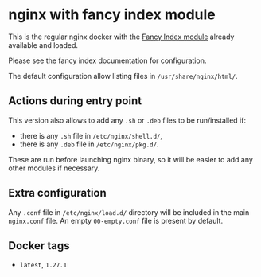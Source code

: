 nginx with fancy index module
=============================


This is the regular nginx docker with the [Fancy Index module](https://www.nginx.com/resources/wiki/modules/fancy_index/) already available and loaded.

Please see the fancy index documentation for configuration.

The default configuration allow listing files in `/usr/share/nginx/html/`.

Actions during entry point
--------------------------

This version also allows to add any `.sh` or `.deb` files to be run/installed if:
* there is any `.sh` file in `/etc/nginx/shell.d/`,
* there is any `.deb` file in `/etc/nginx/pkg.d/`.

These are run before launching nginx binary, so it will be easier to add any other modules if necessary.

Extra configuration
-------------------

Any `.conf` file in `/etc/nginx/load.d/` directory will be included in the main `nginx.conf` file.
An empty `00-empty.conf` file is present by default.

Docker tags
-----------
* `latest`, `1.27.1`
